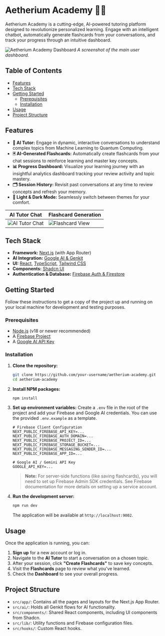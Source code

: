 # Aetherium Academy 🧠✨

Aetherium Academy is a cutting-edge, AI-powered tutoring platform designed to revolutionize personalized learning. Engage with an intelligent chatbot, automatically generate flashcards from your conversations, and track your progress through an intuitive dashboard.

![Aetherium Academy Dashboard](https://placehold.co/1200x600.png)
_A screenshot of the main user dashboard._

## Table of Contents

- [Features](#features)
- [Tech Stack](#tech-stack)
- [Getting Started](#getting-started)
  - [Prerequisites](#prerequisites)
  - [Installation](#installation)
- [Usage](#usage)
- [Project Structure](#project-structure)

## Features

- **🤖 AI Tutor:** Engage in dynamic, interactive conversations to understand complex topics from Machine Learning to Quantum Computing.
- **🃏 AI-Generated Flashcards:** Automatically create flashcards from your chat sessions to reinforce learning and master key concepts.
- **📊 Progress Dashboard:** Visualize your learning journey with an insightful analytics dashboard tracking your review activity and topic mastery.
- **🗂️ Session History:** Revisit past conversations at any time to review concepts and refresh your memory.
- **🎨 Light & Dark Mode:** Seamlessly switch between themes for your comfort.

| AI Tutor Chat                               | Flashcard Generation                        |
| ------------------------------------------- | ------------------------------------------- |
| ![AI Tutor Chat](https://placehold.co/600x400.png) | ![Flashcard View](https://placehold.co/600x400.png) |

## Tech Stack

- **Framework:** [Next.js](https://nextjs.org/) (with App Router)
- **AI Integration:** [Google AI & Genkit](https://firebase.google.com/docs/genkit)
- **UI:** [React](https://reactjs.org/), [TypeScript](https://www.typescriptlang.org/), [Tailwind CSS](https://tailwindcss.com/)
- **Components:** [Shadcn UI](https://ui.shadcn.com/)
- **Authentication & Database:** [Firebase Auth & Firestore](https://firebase.google.com/)

## Getting Started

Follow these instructions to get a copy of the project up and running on your local machine for development and testing purposes.

### Prerequisites

- [Node.js](https://nodejs.org/) (v18 or newer recommended)
- A [Firebase Project](https://console.firebase.google.com/)
- A [Google AI API Key](https://aistudio.google.com/)

### Installation

1.  **Clone the repository:**
    ```bash
    git clone https://github.com/your-username/aetherium-academy.git
    cd aetherium-academy
    ```

2.  **Install NPM packages:**
    ```bash
    npm install
    ```

3.  **Set up environment variables:**
    Create a `.env` file in the root of the project and add your Firebase and Google AI credentials. You can use the provided `.env.example` as a template.

    ```env
    # Firebase Client Configuration
    NEXT_PUBLIC_FIREBASE_API_KEY=...
    NEXT_PUBLIC_FIREBASE_AUTH_DOMAIN=...
    NEXT_PUBLIC_FIREBASE_PROJECT_ID=...
    NEXT_PUBLIC_FIREBASE_STORAGE_BUCKET=...
    NEXT_PUBLIC_FIREBASE_MESSAGING_SENDER_ID=...
    NEXT_PUBLIC_FIREBASE_APP_ID=...

    # Google AI / Gemini API Key
    GOOGLE_API_KEY=...
    ```
    > **Note:** For server-side functions (like saving flashcards), you will need to set up Firebase Admin SDK credentials. See Firebase documentation for more details on setting up a service account.

4.  **Run the development server:**
    ```bash
    npm run dev
    ```
    The application will be available at `http://localhost:9002`.

## Usage

Once the application is running, you can:
1.  **Sign up** for a new account or log in.
2.  Navigate to the **AI Tutor** to start a conversation on a chosen topic.
3.  After your session, click **"Create Flashcards"** to save key concepts.
4.  Visit the **Flashcards** page to review what you've learned.
5.  Check the **Dashboard** to see your overall progress.

## Project Structure

- `src/app/`: Contains all the pages and layouts for the Next.js App Router.
- `src/ai/`: Holds all Genkit flows for AI functionality.
- `src/components/`: Shared React components, including UI components from Shadcn.
- `src/lib/`: Utility functions and Firebase configuration files.
- `src/hooks/`: Custom React hooks.
